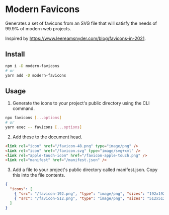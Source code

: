 # Modern Favicons

Generates a set of favicons from an SVG file that will satisfy the needs of 99.9% of modern web projects.

Inspired by https://www.leereamsnyder.com/blog/favicons-in-2021.

## Install

```sh
npm i -D modern-favicons
# or
yarn add -D modern-favicons
```

## Usage

1. Generate the icons to your project's public directory using the CLI command.

```sh
npx favicons [...options]
# or
yarn exec -- favicons [...options]
```

2. Add these to the document head.

```html
<link rel="icon" href="/favicon-48.png" type="image/png" />
<link rel="icon" href="/favicon.svg" type="image/svg+xml" />
<link rel="apple-touch-icon" href="/favicon-apple-touch.png" />
<link rel="manifest" href="/manifest.json" />
```

3. Add a file to your project's public directory called manifest.json. Copy this into the file contents.

```json
{
  "icons": [
    { "src": "/favicon-192.png", "type": "image/png", "sizes": "192x192" },
    { "src": "/favicon-512.png", "type": "image/png", "sizes": "512x512" }
  ]
}
```
